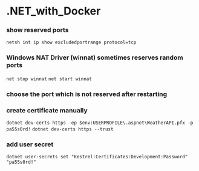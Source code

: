 # .NET_with_Docker

### show reserved ports
``` netsh int ip show excludedportrange protocol=tcp ```

### Windows NAT Driver (winnat) sometimes reserves random ports
``` net stop winnat ```
``` net start winnat ```
### choose the port which is not reserved after restarting

### create certificate manually
``` dotnet dev-certs https -ep $env:USERPROFILE\.aspnet\WeatherAPI.pfx -p pa55s0rd! ```
``` dotnet dev-certs https --trust ```
### add user secret
``` dotnet user-secrets set "Kestrel:Certificates:Development:Password" "pa55s0rd!" ```
